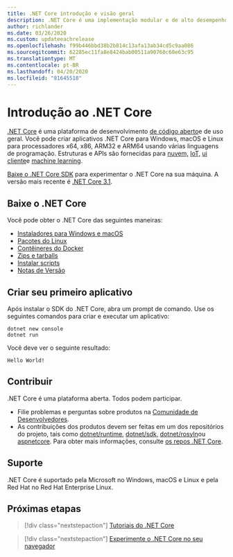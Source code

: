 ```yaml
---
title: .NET Core introdução e visão geral
description: .NET Core é uma implementação modular e de alto desempenho do .NET para criar aplicativos Windows, Linux e macOS. Saiba mais sobre o .NET Core para começar.
author: richlander
ms.date: 03/26/2020
ms.custom: updateeachrelease
ms.openlocfilehash: f99b446bbd38b2b814c13afa13ab34cd5c9aa086
ms.sourcegitcommit: 62285ec11fa8e8424bab00511a90760c60e63c95
ms.translationtype: MT
ms.contentlocale: pt-BR
ms.lasthandoff: 04/20/2020
ms.locfileid: "81645518"
---
```

# <a name="introduction-to-net-core"></a>Introdução ao .NET Core

[.NET Core](about.md) é uma plataforma de desenvolvimento [de código aberto](https://github.com/dotnet/runtime/blob/master/LICENSE.TXT)e de uso geral. Você pode criar aplicativos .NET Core para Windows, macOS e Linux para processadores x64, x86, ARM32 e ARM64 usando várias linguagens de programação. Estruturas e APIs são fornecidas para [nuvem,](/aspnet/core/) [IoT,](/archive/msdn-magazine/2019/august/net-core-cross-platform-iot-programming-with-net-core-3-0) [ui cliente](../desktop-wpf/overview/index.md)e [machine learning](/dotnet/machine-learning/).

[Baixe o .NET Core SDK](https://dotnet.microsoft.com/download) para experimentar o .NET Core na sua máquina. A versão mais recente é [.NET Core 3.1](https://devblogs.microsoft.com/dotnet/announcing-net-core-3-1/).

## <a name="download-net-core"></a>Baixe o .NET Core

Você pode obter o .NET Core das seguintes maneiras:

* [Instaladores para Windows e macOS](https://dotnet.microsoft.com/download)
* [Pacotes do Linux](https://docs.microsoft.com/dotnet/core/install/linux-package-managers)
* [Contêineres do Docker](https://hub.docker.com/_/microsoft-dotnet-core/)
* [Zips e tarballs](https://dotnet.microsoft.com/download/dotnet-core/3.1)
* [Instalar scripts](https://dotnet.microsoft.com/download/dotnet-core/scripts)
* [Notas de Versão](https://github.com/dotnet/core/tree/master/release-notes)

## <a name="create-your-first-application"></a>Criar seu primeiro aplicativo

Após instalar o SDK do .NET Core, abra um prompt de comando. Use os seguintes comandos para criar e executar um aplicativo:

```dotnetcli
dotnet new console
dotnet run
```

Você deve ver o seguinte resultado:

```output
Hello World!
```

## <a name="contribute"></a>Contribuir

.NET Core é uma plataforma aberta. Todos podem participar.

* Filie problemas e perguntas sobre produtos na [Comunidade de Desenvolvedores](https://developercommunity.visualstudio.com/spaces/61/index.html).
* As contribuições dos produtos devem ser feitas em um dos repositórios do projeto, tais como [dotnet/runtime,](https://github.com/dotnet/runtime) [dotnet/sdk,](https://github.com/dotnet/sdk) [dotnet/rosyln](https://github.com/dotnet/roslyn)ou [aspnetcore](https://github.com/dotnet/aspnetcore). Para obter mais informações, consulte [os repos .NET Core](https://github.com/dotnet/core/blob/master/Documentation/core-repos.md).

## <a name="support"></a>Suporte

.NET Core é suportado pela Microsoft no Windows, macOS e Linux e pela Red Hat no Red Hat Enterprise Linux.

## <a name="next-steps"></a>Próximas etapas

> [!div class="nextstepaction"]
> [Tutoriais do .NET Core](tutorials/index.md)

> [!div class="nextstepaction"]
> [Experimente o .NET Core no seu navegador](../csharp/tutorials/intro-to-csharp/numbers-in-csharp.yml)
